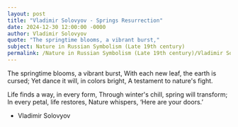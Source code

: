 ```yaml
---
layout: post
title: "Vladimir Solovyov - Springs Resurrection"
date: 2024-12-30 12:00:00 -0000
author: Vladimir Solovyov
quote: "The springtime blooms, a vibrant burst,"
subject: Nature in Russian Symbolism (Late 19th century)
permalink: /Nature in Russian Symbolism (Late 19th century)/Vladimir Solovyov/Vladimir Solovyov - Springs Resurrection
---
```


The springtime blooms, a vibrant burst,
With each new leaf, the earth is cursed;
Yet dance it will, in colors bright,
A testament to nature's fight.

Life finds a way, in every form,
Through winter's chill, spring will transform;
In every petal, life restores,
Nature whispers, ‘Here are your doors.’

- Vladimir Solovyov
